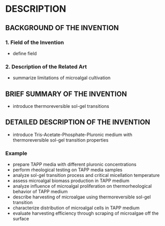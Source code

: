 # DESCRIPTION

## BACKGROUND OF THE INVENTION

### 1. Field of the Invention

- define field

### 2. Description of the Related Art

- summarize limitations of microalgal cultivation

## BRIEF SUMMARY OF THE INVENTION

- introduce thermoreversible sol-gel transitions

## DETAILED DESCRIPTION OF THE INVENTION

- introduce Tris-Acetate-Phosphate-Pluronic medium with thermoreversible sol-gel transition properties

### Example

- prepare TAPP media with different pluronic concentrations
- perform rheological testing on TAPP media samples
- analyze sol-gel transition process and critical micellation temperature
- assess microalgal biomass production in TAPP medium
- analyze influence of microalgal proliferation on thermorheological behavior of TAPP medium
- describe harvesting of microalgae using thermoreversible sol-gel transition
- characterize distribution of microalgal cells in TAPP medium
- evaluate harvesting efficiency through scraping of microalgae off the surface

